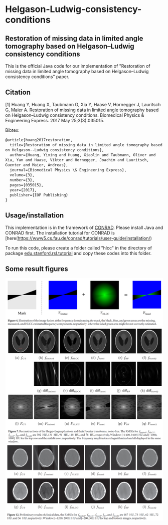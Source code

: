 # Helgason-Ludwig-consistency-conditions
## Restoration of missing data in limited angle tomography based on Helgason–Ludwig consistency conditions
This is the official Java code for our implementation of "Restoration of missing data in limited angle tomography based on Helgason–Ludwig consistency conditions" paper.


## Citation
[1] Huang Y, Huang X, Taubmann O, Xia Y, Haase V, Hornegger J, Lauritsch G, Maier A. Restoration of missing data in limited angle tomography based on Helgason–Ludwig consistency conditions. Biomedical Physics & Engineering Express. 2017 May 25;3(3):035015.

Bibtex:
```
@article{huang2017restoration,
  title={Restoration of missing data in limited angle tomography based on Helgason--Ludwig consistency conditions},
  author={Huang, Yixing and Huang, Xiaolin and Taubmann, Oliver and Xia, Yan and Haase, Viktor and Hornegger, Joachim and Lauritsch, Guenter and Maier, Andreas},
  journal={Biomedical Physics \& Engineering Express},
  volume={3},
  number={3},
  pages={035015},
  year={2017},
  publisher={IOP Publishing}
}
```

## Usage/installation

This implementation is in the framework of [CONRAD](https://github.com/akmaier/CONRAD).
Please install Java and CONRAD first. The installation tutorial for CONRAD is [here(https://www5.cs.fau.de/conrad/tutorials/user-guide/installation/)

To run this code, please create a folder called "hlcc" in the directory of package [edu.stanford.rsl.tutorial](https://github.com/akmaier/CONRAD/tree/master/src/edu/stanford/rsl/tutorial) and copy these codes into this folder.


## Some result figures

![Figure 4](Fig4.PNG)
![Figure 7](Fig7.PNG)
![Figure 12](Fig12.PNG)
